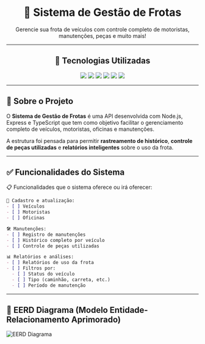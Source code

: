 <div align="center">

  <h1>🚚 Sistema de Gestão de Frotas</h1>

  <p>Gerencie sua frota de veículos com controle completo de motoristas, manutenções, peças e muito mais!</p>

---
## 🧪 Tecnologias Utilizadas

  <!-- Badges -->
  <img src="https://img.shields.io/badge/PostgreSQL-4169E1?style=for-the-badge&logo=postgresql&logoColor=white" />
  <img src="https://img.shields.io/badge/Node.js-339933?style=for-the-badge&logo=nodedotjs&logoColor=white" />
  <img src="https://img.shields.io/badge/Express.js-000000?style=for-the-badge&logo=express&logoColor=white" />
  <img src="https://img.shields.io/badge/TypeScript-3178C6?style=for-the-badge&logo=typescript&logoColor=white" />
  <img src="https://img.shields.io/badge/Prisma-2D3748?style=for-the-badge&logo=prisma&logoColor=white" />
  <img src="https://img.shields.io/badge/JWT-000000?style=for-the-badge&logo=jsonwebtokens&logoColor=white" />

</div>

---

## 🧭 Sobre o Projeto

O **Sistema de Gestão de Frotas** é uma API desenvolvida com Node.js, Express e TypeScript que tem como objetivo facilitar o gerenciamento completo de veículos, motoristas, oficinas e manutenções.

A estrutura foi pensada para permitir **rastreamento de histórico**, **controle de peças utilizadas** e **relatórios inteligentes** sobre o uso da frota.

---

## ✅ Funcionalidades do Sistema

📋 Funcionalidades que o sistema oferece ou irá oferecer:

```md
🔧 Cadastro e atualização:
- [ ] Veículos
- [ ] Motoristas
- [ ] Oficinas

🛠️ Manutenções:
- [ ] Registro de manutenções
- [ ] Histórico completo por veículo
- [ ] Controle de peças utilizadas

📊 Relatórios e análises:
- [ ] Relatórios de uso da frota
- [ ] Filtros por:
  - [ ] Status do veículo
  - [ ] Tipo (caminhão, carreta, etc.)
  - [ ] Período de manutenção
   ```
--- 
## 🎲 EERD Diagrama (Modelo Entidade-Relacionamento Aprimorado)
![EERD Diagrama](eerd.png)

